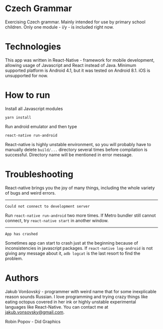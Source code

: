 # Czech Grammar
Exercising Czech grammar. Mainly intended for use by primary school children. Only one module - i/y - is included right now.

# Technologies

This app was written in React-Native - framework for mobile development, allowing usage of Javascript and React instead of Java. Minimum supported platform is Android 4.1, but it was tested on Android 8.1. iOS is unsupported for now.

# How to run

Install all Javascript modules

  `yarn install`

Run android emulator and then type

  `react-native run-android`

React-native is highly unstable environment, so you will probably have to manually delete `build/...` directory several times before compilation is successful. Directory name will be mentioned in error message.

# Troubleshooting

React-native brings you the joy of many things, including the whole variety of bugs and weird errors.

---

`Could not connect to development server`

Run `react-native run-android` two more times. If Metro bundler still cannot connect, try `react-native start` in another window.

---

`App has crashed`

Sometimes app can start to crash just at the beginning because of inconsistencies in javascript packages. If `react-native log-android` is not giving any message about it, `adb logcat` is the last resort to find the problem.

# Authors

Jakub Vonšovský - programmer with weird name that for some inexplicable reason sounds Russian.
                  I love programming and trying crazy things like eating octopus covered in her ink or highly unstable
                  experimental languages like React-Native.
                  You can contact me at jakub.vonsovsky@gmail.com.

Robin Popov - Did Graphics
